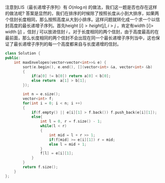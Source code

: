 

注意到LIS（最长递增子序列）有 $O(n \log n)$ 的做法，我们这一题是否也存在这样的做法呢? 答案是显然的，我们在排序的时候除了按照长度从小到大排序，如果两个信封长度相同，那么按照高度从大到小排序。这样问题就转化成一个求一个以信封高度的最长递增子序列。首先height $[i]>h e i g h t[j], i>j$ ，肯定有width $[i]>$ width $[j]$ ，信封 $j$ 可以放进信封 $i$ 。对于长度相同的两个信封，由于高度最高的在最前面，那么长度相同的两个信封不会出现在同一个最长递增子序列当中，这也保证了最长递增子序列的每一个高度都来自与长度递增的信封。

```c++
class Solution {
public:
    int maxEnvelopes(vector<vector<int>>& e) {
        sort(e.begin(), e.end(), [](vector<int> &a, vector<int> &b)
        {
            if(a[0] != b[0]) return a[0] < b[0];
            else return  a[1] > b[1];
        });

        int n = e.size();
        vector<int> f;
        for(int i = 0; i < n; i ++)
        {
            if(f.empty() || e[i][1] > f.back()) f.push_back(e[i][1]);
            else{
                int l = 0, r = f.size() - 1;
                while(l < r)
                {
                    int mid = l + r >> 1;
                    if(f[mid] >= e[i][1]) r = mid;
                    else l = mid + 1;
                }
                f[l] = e[i][1];
            }
        }
        return f.size();
    }
};
```


